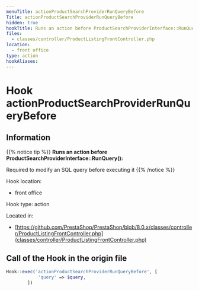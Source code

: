 ```yaml
---
menuTitle: actionProductSearchProviderRunQueryBefore
Title: actionProductSearchProviderRunQueryBefore
hidden: true
hookTitle: Runs an action before ProductSearchProviderInterface::RunQuery()
files:
  - classes/controller/ProductListingFrontController.php
location:
  - front office
type: action
hookAliases:
---
```


# Hook actionProductSearchProviderRunQueryBefore

## Information

{{% notice tip %}}
**Runs an action before ProductSearchProviderInterface::RunQuery():** 

Required to modify an SQL query before executing it
{{% /notice %}}

Hook location:
  - front office

Hook type: action

Located in: 
  - [https://github.com/PrestaShop/PrestaShop/blob/8.0.x/classes/controller/ProductListingFrontController.php](classes/controller/ProductListingFrontController.php)

## Call of the Hook in the origin file

```php
Hook::exec('actionProductSearchProviderRunQueryBefore', [
            'query' => $query,
        ])
```